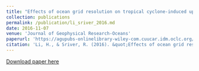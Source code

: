 ```yaml
---
title: "Effects of ocean grid resolution on tropical cyclone‐induced upper ocean responses using a global ocean general circulation model"
collection: publications
permalink: /publication/li_sriver_2016.md
date: 2016-11-07
venue: 'Journal of Geophysical Research-Oceans'
paperurl: 'https://agupubs-onlinelibrary-wiley-com.cuucar.idm.oclc.org/doi/full/10.1002/2016JC011951'
citation: 'Li, H., & Sriver, R. (2016). &quot;Effects of ocean grid resolution on tropical cyclone‐induced upper ocean responses using a global ocean general circulation model.&quot; <i>Journal of Geophysical Research-Oceans</i>.121(11), 8305-8319.'
---
```


[Download paper here](http://academicpages.github.io/files/li_sriver_2016.pdf)

